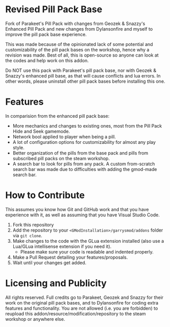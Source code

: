 # Revised Pill Pack Base
Fork of Parakeet's Pill Pack with changes from Geozek & Snazzy's Enhanced Pill Pack and new changes from Dylansonfire and myself to improve the pill pack base experience.

This was made because of the opinionated lack of some potential and customizability of the pill pack bases on the workshop, hence why a revision was made. Best of all, this is open-source so anyone can look at the codes and help work on this addon.

Do NOT use this pack with Parakeet's pill pack base, nor with Geozek & Snazzy's enhanced pill base, as that will cause conflicts and lua errors.
In other words, please uninstall other pill pack bases before installing this one.

# Features

In comparision from the enhanced pill pack base:
- More mechanics and changes to existing ones, most from the Pill Pack Hide and Seek gamemode.
- Network bool applied to player when being a pill.
- A lot of configuration options for customizability for almost any play style.
- Better organization of the pills from the base pack and pills from subscribed pill packs on the steam workshop.
- A search bar to look for pills from any pack. A custom from-scratch search bar was made due to difficulties with adding the gmod-made search bar.

# How to Contribute

This assumes you know how Git and GitHub work and that you have experience with it, as well as assuming that you have Visual Studio Code.
1. Fork this repository
2. Add the repository to your `<GModInstallation>/garrysmod/addons` folder via `git clone`.
3. Make changes to the code with the GLua extension installed (also use a Lua/GLua intellisense extension if you need it).
	* Please make sure your code is readable and indented properly.
4. Make a Pull Request detailing your features/proposals.
5. Wait until your changes get added.

# Licensing and Publicity

All rights reserved. Full credits go to Parakeet, Geozek and Snazzy for their work on the original pill pack bases, and to Dylansonfire for coding extra features and functionality.
You are not allowed (i.e. you are forbidden) to reupload this addon/resource/modification/repository to the steam workshop or anywhere else.